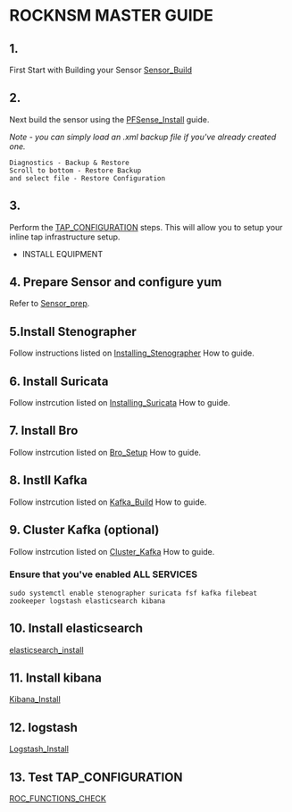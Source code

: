 # ROCKNSM MASTER GUIDE
## 1.
First Start with Building your Sensor [Sensor_Build](http://gitea/SirKentTheGreat/SG01/src/branch/master/Sensor_Build.md)

## 2.
Next build the sensor using the [PFSense_Install](http://gitea/SirKentTheGreat/SG01/src/branch/master/PFSense_Install.md) guide.

*Note - you can simply load an .xml backup file if you've already created one.*
```
Diagnostics - Backup & Restore
Scroll to bottom - Restore Backup
and select file - Restore Configuration

```
## 3.
Perform the [TAP_CONFIGURATION](http://gitea/SirKentTheGreat/SG01/src/branch/master/Tap_Configuration.md) steps. This will allow you to setup your inline tap infrastructure setup.

* INSTALL EQUIPMENT

## 4. Prepare Sensor and configure yum
Refer to [Sensor_prep](http://gitea/SirKentTheGreat/SG01/src/branch/master/Sensor_prep.md).

## 5.Install Stenographer

Follow instructions listed on [Installing_Stenographer](http://gitea/SirKentTheGreat/SG01/src/branch/master/Installing_Stenographer.md) How to guide.

## 6. Install Suricata

Follow instrcution listed on [Installing_Suricata](http://gitea/SirKentTheGreat/SG01/src/branch/master/Installing_Suricata.md) How to guide.

## 7. Install Bro
Follow instrcution listed on [Bro_Setup](http://gitea/SirKentTheGreat/SG01/src/branch/master/Bro_Setup.md) How to guide.

## 8. Instll Kafka
Follow instrcution listed on [Kafka_Build](http://gitea/SirKentTheGreat/SG01/src/branch/master/Kafka_Build.md) How to guide.

## 9. Cluster Kafka (optional)
Follow instrcution listed on [Cluster_Kafka](http://gitea/SirKentTheGreat/SG01/src/branch/master/cluster%20kafka) How to guide.

### Ensure that you've enabled ALL SERVICES

`sudo systemctl enable stenographer suricata fsf kafka filebeat zookeeper logstash elasticsearch kibana`


## 10. Install elasticsearch
[elasticsearch_install](http://gitea/SirKentTheGreat/SG01/src/branch/master/Elasticsearch_Install.md)

## 11. Install kibana
[Kibana_Install](http://gitea/SirKentTheGreat/SG01/src/branch/master/Kibana_install.md)

## 12. logstash
[Logstash_Install](http://gitea/SirKentTheGreat/SG01/src/branch/master/Logstash_Install.md)

## 13. Test TAP_CONFIGURATION
[ROC_FUNCTIONS_CHECK](http://gitea/SirKentTheGreat/SG01/src/branch/master/ROCK_FUNCTIONS_CHECK.md)
